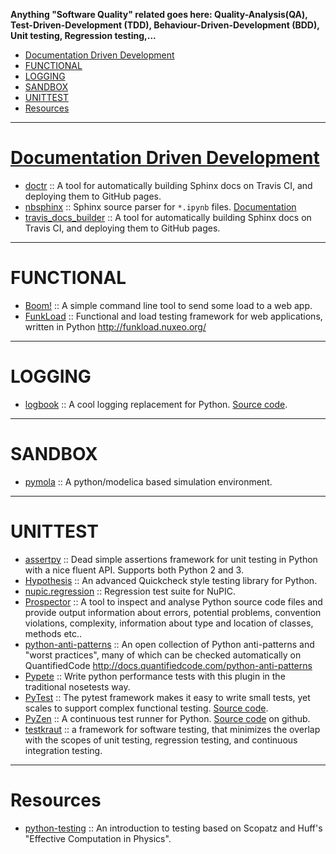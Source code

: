 __Anything "Software Quality" related goes here: Quality-Analysis(QA), Test-Driven-Development (TDD), Behaviour-Driven-Development (BDD), Unit testing, Regression testing,...__

+ [Documentation Driven Development](#documentation-driven-development)
+ [FUNCTIONAL](#functional)
+ [LOGGING](#logging)
+ [SANDBOX](#sandbox)
+ [UNITTEST](#unittest)
+ [Resources](#resources)

----

# [Documentation Driven Development](http://collectiveidea.com/blog/archives/2014/04/21/on-documentation-driven-development/)
+ [doctr](https://github.com/gforsyth/doctr) :: A tool for automatically building Sphinx docs on Travis CI, and deploying them to GitHub pages.
+ [nbsphinx](https://github.com/spatialaudio/nbsphinx) :: Sphinx source parser for `*.ipynb` files. [Documentation](http://nbsphinx.rtfd.io/)
+ [travis_docs_builder](https://github.com/gforsyth/travis_docs_builder) :: A tool for automatically building Sphinx docs on Travis CI, and deploying them to GitHub pages.

----

# FUNCTIONAL
+ [Boom!](https://github.com/tarekziade/boom) :: A simple command line tool to send some load to a web app.
+ [FunkLoad](https://github.com/nuxeo/FunkLoad) :: Functional and load testing framework for web applications, written in Python http://funkload.nuxeo.org/

----

# LOGGING
+ [logbook](http://logbook.pocoo.org/) :: A cool logging replacement for Python. [Source code](https://github.com/getlogbook/logbook).

----

# SANDBOX
+ [pymola](https://github.com/jgoppert/pymola) :: A python/modelica based simulation environment. 

----

# UNITTEST
+ [assertpy](https://github.com/ActivisionGameScience/assertpy) :: Dead simple assertions framework for unit testing in Python with a nice fluent API. Supports both Python 2 and 3.
+ [Hypothesis](https://github.com/DRMacIver/hypothesis) :: An advanced Quickcheck style testing library for Python.
+ [nupic.regression](https://github.com/numenta/nupic.regression) :: Regression test suite for NuPIC.
+ [Prospector](https://github.com/landscapeio/prospector) :: A tool to inspect and analyse Python source code files and provide output information about errors, potential problems, convention violations, complexity, information about type and location of classes, methods etc..
+ [python-anti-patterns](https://github.com/quantifiedcode/python-anti-patterns) :: An open collection of Python anti-patterns and "worst practices", many of which can be checked automatically on QuantifiedCode http://docs.quantifiedcode.com/python-anti-patterns
+ [Pypete](https://github.com/Artimi/pypete) :: Write python performance tests with this plugin in the traditional nosetests way. 
+ [PyTest](http://pytest.org/) :: The pytest framework makes it easy to write small tests, yet scales to support complex functional testing. [Source code](https://github.com/pytest-dev/pytest).
+ [PyZen](http://pypi.python.org/pypi/PyZen) :: A continuous test runner for Python. [Source code](https://github.com/coderanger/pyzen) on github.
+ [testkraut](https://github.com/neurodebian/testkraut) :: a framework for software testing, that minimizes the overlap with the scopes of unit testing, regression testing, and continuous integration testing.

----

# Resources
+ [python-testing](https://github.com/swcarpentry/python-testing) :: An introduction to testing based on Scopatz and Huff's "Effective Computation in Physics".
